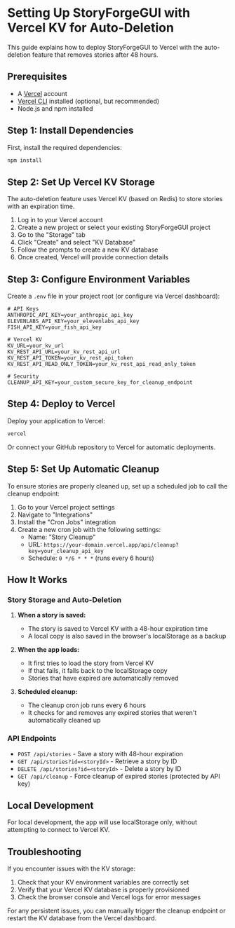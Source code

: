 # Setting Up StoryForgeGUI with Vercel KV for Auto-Deletion

This guide explains how to deploy StoryForgeGUI to Vercel with the auto-deletion feature that removes stories after 48 hours.

## Prerequisites

- A [Vercel](https://vercel.com) account
- [Vercel CLI](https://vercel.com/docs/cli) installed (optional, but recommended)
- Node.js and npm installed

## Step 1: Install Dependencies

First, install the required dependencies:

```bash
npm install
```

## Step 2: Set Up Vercel KV Storage

The auto-deletion feature uses Vercel KV (based on Redis) to store stories with an expiration time.

1. Log in to your Vercel account
2. Create a new project or select your existing StoryForgeGUI project
3. Go to the "Storage" tab
4. Click "Create" and select "KV Database"
5. Follow the prompts to create a new KV database
6. Once created, Vercel will provide connection details

## Step 3: Configure Environment Variables

Create a `.env` file in your project root (or configure via Vercel dashboard):

```
# API Keys
ANTHROPIC_API_KEY=your_anthropic_api_key
ELEVENLABS_API_KEY=your_elevenlabs_api_key
FISH_API_KEY=your_fish_api_key

# Vercel KV
KV_URL=your_kv_url
KV_REST_API_URL=your_kv_rest_api_url
KV_REST_API_TOKEN=your_kv_rest_api_token
KV_REST_API_READ_ONLY_TOKEN=your_kv_rest_api_read_only_token

# Security
CLEANUP_API_KEY=your_custom_secure_key_for_cleanup_endpoint
```

## Step 4: Deploy to Vercel

Deploy your application to Vercel:

```bash
vercel
```

Or connect your GitHub repository to Vercel for automatic deployments.

## Step 5: Set Up Automatic Cleanup

To ensure stories are properly cleaned up, set up a scheduled job to call the cleanup endpoint:

1. Go to your Vercel project settings
2. Navigate to "Integrations"
3. Install the "Cron Jobs" integration
4. Create a new cron job with the following settings:
   - Name: "Story Cleanup"
   - URL: `https://your-domain.vercel.app/api/cleanup?key=your_cleanup_api_key`
   - Schedule: `0 */6 * * *` (runs every 6 hours)

## How It Works

### Story Storage and Auto-Deletion

1. **When a story is saved:**
   - The story is saved to Vercel KV with a 48-hour expiration time
   - A local copy is also saved in the browser's localStorage as a backup

2. **When the app loads:**
   - It first tries to load the story from Vercel KV
   - If that fails, it falls back to the localStorage copy
   - Stories that have expired are automatically removed

3. **Scheduled cleanup:**
   - The cleanup cron job runs every 6 hours
   - It checks for and removes any expired stories that weren't automatically cleaned up

### API Endpoints

- `POST /api/stories` - Save a story with 48-hour expiration
- `GET /api/stories?id=<storyId>` - Retrieve a story by ID
- `DELETE /api/stories?id=<storyId>` - Delete a story by ID
- `GET /api/cleanup` - Force cleanup of expired stories (protected by API key)

## Local Development

For local development, the app will use localStorage only, without attempting to connect to Vercel KV.

## Troubleshooting

If you encounter issues with the KV storage:

1. Check that your KV environment variables are correctly set
2. Verify that your Vercel KV database is properly provisioned
3. Check the browser console and Vercel logs for error messages

For any persistent issues, you can manually trigger the cleanup endpoint or restart the KV database from the Vercel dashboard.
